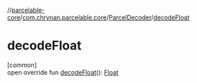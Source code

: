 //[parcelable-core](../../../index.md)/[com.chrynan.parcelable.core](../index.md)/[ParcelDecoder](index.md)/[decodeFloat](decode-float.md)

# decodeFloat

[common]\
open override fun [decodeFloat](decode-float.md)(): [Float](https://kotlinlang.org/api/latest/jvm/stdlib/kotlin/-float/index.html)
